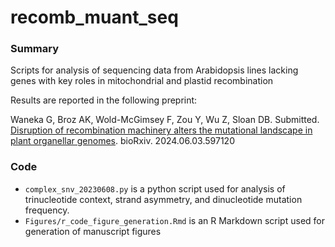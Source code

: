 # recomb_muant_seq

### Summary

Scripts for analysis of sequencing data from Arabidopsis lines lacking genes with key roles in mitochondrial and plastid recombination

Results are reported in the following preprint:

Waneka G, Broz AK, Wold-McGimsey F, Zou Y, Wu Z, Sloan DB. Submitted. [Disruption of recombination machinery alters the mutational landscape in plant organellar genomes](https://doi.org/10.1101/2024.06.03.597120). bioRxiv. 2024.06.03.597120

### Code

- `complex_snv_20230608.py` is a python script used for analysis of trinucleotide context, strand asymmetry, and dinucleotide mutation frequency.
- `Figures/r_code_figure_generation.Rmd` is an R Markdown script used for generation of manuscript figures